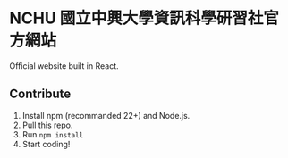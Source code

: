 # NCHU 國立中興大學資訊科學研習社官方網站
Official website built in React.

## Contribute
1. Install npm (recommanded 22+) and Node.js.
2. Pull this repo.
3. Run `npm install`
4. Start coding!